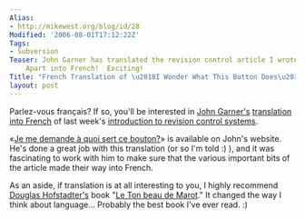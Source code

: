 ```yaml
---
Alias:
- http://mikewest.org/blog/id/28
Modified: '2006-08-01T17:12:22Z'
Tags:
- Subversion
Teaser: John Garner has translated the revision control article I wrote for A List
    Apart into French!  Exciting!
Title: "French Translation of \u2018I Wonder What This Button Does\u2019"
layout: post
---
```

Parlez-vous français?  If so, you'll be interested in [John Garner's][john] [translation into French][translation] of last week's [introduction to revision control systems][article].

«[Je me demande à quoi sert ce bouton?][translation]» is available on John's website.  He's done a great job with this translation (or so I'm told :) ), and it was fascinating to work with him to make sure that the various important bits of the article made their way into French.

As an aside, if translation is at all interesting to you, I highly recommend [Douglas Hofstadter's][hofstadter] book "[Le Ton beau de Marot][book]."  It changed the way I think about language...  Probably the best book I've ever read.  :)

[john]: http://www.ubikann.com/ "UbiKann: John Garner's Blog"
[translation]: http://www.ubikann.com/articles/je-me-demande-a-quoi-sert-ce-bouton/ "«Je me demande à quoi sert ce bouton?», a French translation of my revision control article from issue 220 of A List Apart"
[article]: http://www.alistapart.com/articles/revisioncontrol/ "A List Apart: 'I Wonder What This Button Does?'"
[hofstadter]: http://en.wikipedia.org/wiki/Douglas_Hofstadter "Wikipedia: 'Douglas Hofstadter'"
[book]: http://en.wikipedia.org/wiki/Le_Ton_beau_de_Marot "Wikipedia: 'Le Ton beau de Marot'"